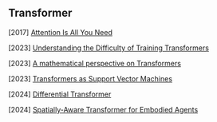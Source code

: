 ## Transformer

[2017] [Attention Is All You Need](https://user.phil.hhu.de/~cwurm/wp-content/uploads/2020/01/7181-attention-is-all-you-need.pdf)

[2023] [Understanding the Difficulty of Training Transformers](https://arxiv.org/abs/2004.08249)

[2023] [A mathematical perspective on Transformers](https://arxiv.org/abs/2312.10794)

[2023] [Transformers as Support Vector Machines](https://arxiv.org/abs/2308.16898)

[2024] [Differential Transformer](https://arxiv.org/abs/2410.05258)

[2024] [Spatially-Aware Transformer for Embodied Agents](https://arxiv.org/abs/2402.15160)